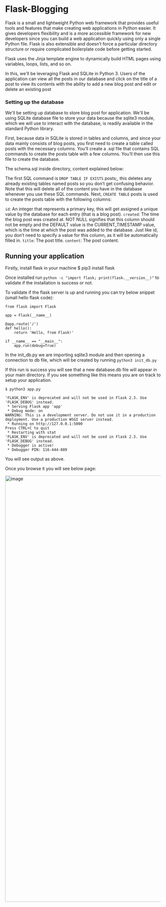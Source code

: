 # Flask-Blogging

Flask is a small and lightweight Python web framework that provides useful tools and features that make creating web applications in Python easier. It gives developers flexibility and is a more accessible framework for new developers since you can build a web application quickly using only a single Python file. Flask is also extensible and doesn’t force a particular directory structure or require complicated boilerplate code before getting started.

Flask uses the Jinja template engine to dynamically build HTML pages using variables, loops, lists, and so on. 

In this, we'll be leveraging Flask and SQLite in Python 3. Users of the application can view all the posts in our database and click on the title of a post to view its contents with the ability to add a new blog post and edit or delete an existing post

### Setting up the database

We'll be setting up database to store blog post for application. We'll be using SQLite database file to store your data because the sqlite3 module, which we will use to interact with the database, is readily available in the standard Python library.

First, because data in SQLite is stored in tables and columns, and since your data mainly consists of blog posts, you first need to create a table called posts with the necessary columns. You’ll create a .sql file that contains SQL commands to create the posts table with a few columns. You’ll then use this file to create the database.

The schema.sql inside directory, content explained below:

The first SQL command is `DROP TABLE IF EXISTS` posts;, this deletes any already existing tables named posts so you don’t get confusing behavior. Note that this will delete all of the content you have in the database whenever you use these SQL commands. Next, `CREATE TABLE` posts is used to create the posts table with the following columns:

`id`: An integer that represents a primary key, this will get assigned a unique value by the database for each entry (that is a blog post).
`created`: The time the blog post was created at. NOT NULL signifies that this column should not be empty and the DEFAULT value is the CURRENT_TIMESTAMP value, which is the time at which the post was added to the database. Just like id, you don’t need to specify a value for this column, as it will be automatically filled in.
`title`: The post title.
`content`: The post content.

## Running your application 

Firstly, install flask in your machine
$ pip3 install flask 

Once installed run `python -c "import flask; print(flask.__version__)"` to validate if the installation is success or not. 

To validate if the flask server is up and running you can try below snippet (small hello flask code):

```
from flask import Flask

app = Flask(__name__)

@app.route('/')
def hello():
    return 'Hello, from Flask!'
    
if __name__ == "__main__":
    app.run(debug=True)
```

In the init_db.py we are importing sqlite3 module and then opening a connection to db file, which will be created by running 
`python3 init_db.py`

If this run is success you will see that a new database.db file will appear in your main directory. If you see something like this means you are on track to setup your application. 

`$ python3 app.py`

```
'FLASK_ENV' is deprecated and will not be used in Flask 2.3. Use 'FLASK_DEBUG' instead.
 * Serving Flask app 'app'
 * Debug mode: on
WARNING: This is a development server. Do not use it in a production deployment. Use a production WSGI server instead.
 * Running on http://127.0.0.1:5000
Press CTRL+C to quit
 * Restarting with stat
'FLASK_ENV' is deprecated and will not be used in Flask 2.3. Use 'FLASK_DEBUG' instead.
 * Debugger is active!
 * Debugger PIN: 116-444-089
 ```

You will see output as above. 

Once you browse it you will see below page: 

<img width="1379" alt="image" src="https://user-images.githubusercontent.com/25319514/191034084-4daab4ed-b602-4545-b29a-1a3ce7a615ba.png">
